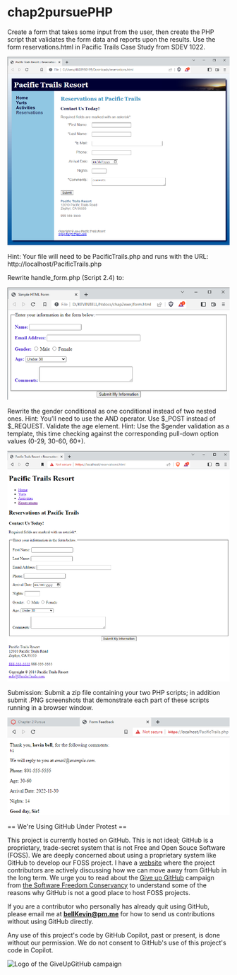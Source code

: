 # chap2pursuePHP

Create a form that takes some input from the user, then create the PHP script that validates the form data and reports upon the results.  Use the form reservations.html in Pacific Trails Case Study from SDEV 1022.

![p](https://github.com/bell-kevin/chap2pursuePHP/blob/main/pacificTrailsReservations.PNG)

 Hint: Your file will need to be PacificTrails.php and runs with the URL: http://localhost/PacificTrails.php

 Rewrite handle_form.php (Script 2.4) to:
 
 ![o](https://github.com/bell-kevin/chap2pursuePHP/blob/main/form.PNG)
 
Rewrite the gender conditional  as one conditional instead of two nested ones. Hint: You’ll need to use the AND operator.
Use $_POST instead of $_REQUEST.
Validate the age element. Hint: Use the $gender validation as a template, this time checking against the corresponding pull-down option values (0-29, 30-60, 60+).

![i](https://github.com/bell-kevin/chap2pursuePHP/blob/main/noCSSreservations.PNG)

Submission: Submit a zip file containing your two PHP scripts; in addition submit .PNG screenshots that demonstrate each part of these scripts running in a browser window.

![u](https://github.com/bell-kevin/chap2pursuePHP/blob/main/results.PNG)

== We're Using GitHub Under Protest ==

This project is currently hosted on GitHub.  This is not ideal; GitHub is a
proprietary, trade-secret system that is not Free and Open Souce Software
(FOSS).  We are deeply concerned about using a proprietary system like GitHub
to develop our FOSS project. I have a [website](https://bellKevin.me) where the
project contributors are actively discussing how we can move away from GitHub
in the long term.  We urge you to read about the [Give up GitHub](https://GiveUpGitHub.org) campaign 
from [the Software Freedom Conservancy](https://sfconservancy.org) to understand some of the reasons why GitHub is not 
a good place to host FOSS projects.

If you are a contributor who personally has already quit using GitHub, please
email me at **bellKevin@pm.me** for how to send us contributions without
using GitHub directly.

Any use of this project's code by GitHub Copilot, past or present, is done
without our permission.  We do not consent to GitHub's use of this project's
code in Copilot.

![Logo of the GiveUpGitHub campaign](https://sfconservancy.org/img/GiveUpGitHub.png)
